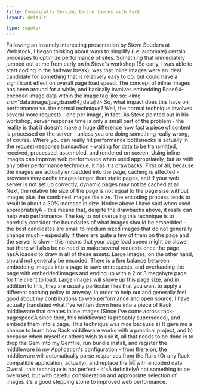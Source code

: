 ```yaml
---
title: Dynamically Serving Inline Images with Rack
layout: default

type: regular
---
```


Following an insanely interesting presentation by Steve Souders at Webstock, I
began thinking about ways to simplify (i.e. automate) certain processes to
optimize performance of sites. Something that immediately jumped out at me from
early on in Steve's workshop (So early, I was able to start coding in the
halfway break), was that inline images were an ideal candidate for something
that is relatively easy to do, but could have a significant effect on overall
page load speed.
The concept of inline images has been around for a while, and basically
involves embedding Base64-encoded image data within the image tag like so:
<img src="data:image/jpeg;base64,[data] />
So, what impact does this have on performance vs. the normal technique?
Well, the normal technique involves several more requests - one per image, in
fact. As Steve pointed out in his workshop, server response time is only a
small part of the problem - the reality is that it doesn't make a huge
difference how fast a piece of content is processed on the server - unless you
are doing something really wrong, of course. Where you can really hit
performance bottlenecks is actually in the request-response transaction -
waiting for data to be transmitted, received, processed, assembled, and
rendered on screen.
Using inline images can improve web performance when used appropriately, but as
with any other performance technique, it has it's drawbacks. First of all,
because the images are actually embedded into the page, caching is affected -
browsers may cache images longer than static pages, and if your web server is
not set up correctly, dynamic pages may not be cached at all. Next, the
relative file size of the page is not equal to the page size without images
plus the combined images file size. The encoding process tends to result in
about a 30% increase in size.
Notice above I have said when used appropriatelyÂ - this means that, despite
the drawbacks above, it really can help web performance. The key to not
overusing this technique is to carefully consider the boundaries of what images
should be embedded - the best candidates are small to medium sized images that
do not generally change much - especially if there are quite a few of them on
the page and the server is slow - this means that your page load speed might be
slower, but there will also be no need to make several requests once the page
hasÂ loaded to draw in all of these assets. Large images, on the other hand,
should not generally be encoded. There is a fine balance between embedding
images into a page to save on requests, and overloading the page with embedded
images and ending up with a 2 or 3 megabyte page for the client to load. Large
images will shove up this page size, and in addition to this, they are usually
particular files that you want to apply a different caching policy to anyway.
In order to help out and generally feel good about my contributions to web
performance and open source, I have actually translated what I've written down
here into a piece of Rack middleware that creates inline images (Since I've
come across rack-pagespeedÂ since then, this middleware is probably
superseded), and embeds them into a page. This technique was nice because a) It
gave me a chance to learn how Rack middleware works with a practical project,
and b) because when myself or others wish to use it, all that needs to be done
is to drop the Gem into my Gemfile, run bundle install, and register the
middleware in my Application's configuration - from there on, the middleware
will automatically parse responses from the Rails (Or any Rack-compatible
application, actually), and replace the <img src="file.jpg"> with encoded data.
Overall, this technique is not perfect - it'sÂ definitelyÂ not something to be
overused, but with careful consideration and appropriate selection of images
it's a good stepping stone to improved web performance.

